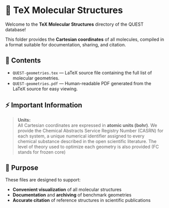 # 📄 TeX Molecular Structures

Welcome to the **TeX Molecular Structures** directory of the QUEST database!

This folder provides the **Cartesian coordinates** of all molecules, compiled in a format suitable for documentation, sharing, and citation.

## 📂 Contents

- `QUEST-geometries.tex` — LaTeX source file containing the full list of molecular geometries.
- `QUEST-geometries.pdf` — Human-readable PDF generated from the LaTeX source for easy viewing.

## ⚡ Important Information

> **Units:**  
> All Cartesian coordinates are expressed in **atomic units (bohr)**.
> We provide the Chemical Abstracts Service Registry Number (CASRN) for each system, a unique numerical identifier assigned to every chemical substance described in the open scientific literature.
> The level of theory used to optimize each geometry is also provided (FC stands for frozen core) 

## 🎯 Purpose

These files are designed to support:
- **Convenient visualization** of all molecular structures
- **Documentation** and **archiving** of benchmark geometries
- **Accurate citation** of reference structures in scientific publications
